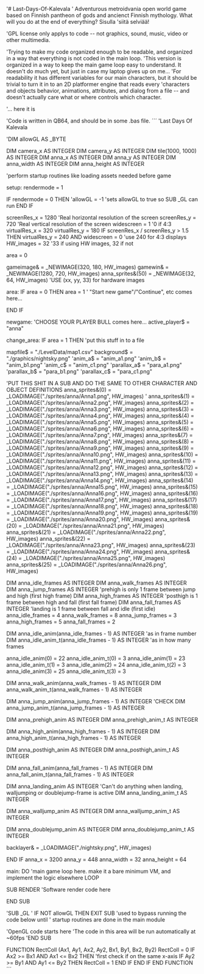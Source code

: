 

'# Last-Days-Of-Kalevala ' Adventurous metroidvania open world game based on Finnish pantheon of gods and ancienct Finnish mythology. What will you do at the end of everything? Sisulla 'siitä selviää!

'GPL license only applys to code -- not graphics, sound, music, video or other multimedia.

'Trying to make my code organized enough to be readable, and organized in a way that everything is not coded in the main loop. 'This version is organized in a way to keep the main game loop easy to understand. It doesn't do much yet, but just in case my laptop gives up on me... 'For readability it has different variables for our main characters, but it should be trivial to turn it in to an 2D platformer engine that reads every 'characters and objects behavior, animations, attributes, and dialog from a file -- and doesn't actually care what or where controls which character.

'... here it is

'Code is written in QB64, and should be in some .bas file.
´´´
'Last Days Of Kalevala

'DIM allowGL AS _BYTE

DIM camera_x AS INTEGER DIM camera_y AS INTEGER DIM tile(1000, 1000) AS INTEGER DIM anna_x AS INTEGER DIM anna_y AS INTEGER DIM anna_width AS INTEGER DIM anna_height AS INTEGER

'perform startup routines like loading assets needed before game

setup: rendermode = 1

IF rendermode = 0 THEN 'allowGL = -1 'sets allowGL to true so SUB _GL can run END IF

screenRes_x = 1280 'Real horizontal resolution of the screen screenRes_y = 720 'Real vertical resolution of the screen widescreen = 1 '0 if 4:3 virtualRes_x = 320 virtualRes_y = 180 IF screenRes_x / screenRes_y > 1.5 THEN virtualRes_y = 240 AND widescreen = 0 'use 240 for 4:3 displays HW_images = 32 '33 if using HW images, 32 if not

area = 0

gameimage& = _NEWIMAGE(320, 180, HW_images) gamewin& = _NEWIMAGE(1280, 720, HW_images) anna_sprites&(50) = _NEWIMAGE(32, 64, HW_images) 'USE (xx, yy, 33) for hardware images

area: IF area = 0 THEN area = 1 ' "Start new game"/"Continue", etc comes here...

END IF

newgame: 'CHOOSE YOUR PLAYER BULL comes here... active_player$ = "anna"

change_area: IF area = 1 THEN 'put this stuff in to a file

mapfile$ = "./LevelData/map1.csv"
background$ = "./graphics/nightsky.png"
'anim_a$ = "anim_a1.png"
'anim_b$ = "anim_b1.png"
'anim_c$ = "anim_c1.png"
'parallax_a$ = "para_a1.png"
'parallax_b$ = "para_b1.png"
'parallax_c$ = "para_c1.png"

'PUT THIS SHIT IN A SUB AND DO THE SAME TO OTHER CHARACTER AND OBJECT DEFINITIONS
anna_sprites&(0) = _LOADIMAGE("./sprites/anna/Anna1.png", HW_images) '
anna_sprites&(1) = _LOADIMAGE("./sprites/anna/Anna2.png", HW_images)
anna_sprites&(2) = _LOADIMAGE("./sprites/anna/Anna3.png", HW_images)
anna_sprites&(3) = _LOADIMAGE("./sprites/anna/Anna4.png", HW_images)
anna_sprites&(4) = _LOADIMAGE("./sprites/anna/Anna5.png", HW_images)
anna_sprites&(5) = _LOADIMAGE("./sprites/anna/Anna6.png", HW_images)
anna_sprites&(6) = _LOADIMAGE("./sprites/anna/Anna7.png", HW_images)
anna_sprites&(7) = _LOADIMAGE("./sprites/anna/Anna8.png", HW_images)
anna_sprites&(8) = _LOADIMAGE("./sprites/anna/Anna9.png", HW_images)
anna_sprites&(9) = _LOADIMAGE("./sprites/anna/Anna10.png", HW_images)
anna_sprites&(10) = _LOADIMAGE("./sprites/anna/Anna11.png", HW_images)
anna_sprites&(11) = _LOADIMAGE("./sprites/anna/Anna12.png", HW_images)
anna_sprites&(12) = _LOADIMAGE("./sprites/anna/Anna13.png", HW_images)
anna_sprites&(13) = _LOADIMAGE("./sprites/anna/Anna14.png", HW_images)
anna_sprites&(14) = _LOADIMAGE("./sprites/anna/Anna15.png", HW_images)
anna_sprites&(15) = _LOADIMAGE("./sprites/anna/Anna16.png", HW_images)
anna_sprites&(16) = _LOADIMAGE("./sprites/anna/Anna17.png", HW_images)
anna_sprites&(17) = _LOADIMAGE("./sprites/anna/Anna18.png", HW_images)
anna_sprites&(18) = _LOADIMAGE("./sprites/anna/Anna19.png", HW_images)
anna_sprites&(19) = _LOADIMAGE("./sprites/anna/Anna20.png", HW_images)
anna_sprites&(20) = _LOADIMAGE("./sprites/anna/Anna21.png", HW_images)
anna_sprites&(21) = _LOADIMAGE("./sprites/anna/Anna22.png", HW_images)
anna_sprites&(22) = _LOADIMAGE("./sprites/anna/Anna23.png", HW_images)
anna_sprites&(23) = _LOADIMAGE("./sprites/anna/Anna24.png", HW_images)
anna_sprites&(24) = _LOADIMAGE("./sprites/anna/Anna25.png", HW_images)
anna_sprites&(25) = _LOADIMAGE("./sprites/anna/Anna26.png", HW_images)

DIM anna_idle_frames AS INTEGER
DIM anna_walk_frames AS INTEGER
DIM anna_jump_frames AS INTEGER
'prehigh is only 1 frame between jump and high (first high frame)
DIM anna_high_frames AS INTEGER
'posthigh is 1 frame between high and fall (first fall frame)
DIM anna_fall_frames AS INTEGER
'landing is 1 frame between fall and idle (first idle)
anna_idle_frames = 4
anna_walk_frames = 8
anna_jump_frames = 3
anna_high_frames = 5
anna_fall_frames = 2

DIM anna_idle_anim(anna_idle_frames - 1) AS INTEGER 'as in frame number
DIM anna_idle_anim_t(anna_idle_frames - 1) AS INTEGER 'as in how many frames

anna_idle_anim(0) = 22
anna_idle_anim_t(0) = 3
anna_idle_anim(1) = 23
anna_idle_anim_t(1) = 3
anna_idle_anim(2) = 24
anna_idle_anim_t(2) = 3
anna_idle_anim(3) = 25
anna_idle_anim_t(3) = 3


DIM anna_walk_anim(anna_walk_frames - 1) AS INTEGER
DIM anna_walk_anim_t(anna_walk_frames - 1) AS INTEGER

DIM anna_jump_anim(anna_jump_frames - 1) AS INTEGER 'CHECK
DIM anna_jump_anim_t(anna_jump_frames - 1) AS INTEGER

DIM anna_prehigh_anim AS INTEGER
DIM anna_prehigh_anim_t AS INTEGER

DIM anna_high_anim(anna_high_frames - 1) AS INTEGER
DIM anna_high_anim_t(anna_high_frames - 1) AS INTEGER

DIM anna_posthigh_anim AS INTEGER
DIM anna_posthigh_anim_t AS INTEGER

DIM anna_fall_anim(anna_fall_frames - 1) AS INTEGER
DIM anna_fall_anim_t(anna_fall_frames - 1) AS INTEGER

DIM anna_landing_anim AS INTEGER 'Can't do anything when landing, walljumping or doublejump-frame is active
DIM anna_landing_anim_t AS INTEGER

DIM anna_walljump_anim AS INTEGER
DIM anna_walljump_anim_t AS INTEGER

DIM anna_doublejump_anim AS INTEGER
DIM anna_doublejump_anim_t AS INTEGER


backlayer& = _LOADIMAGE("./nightsky.png", HW_images)

END IF anna_x = 3200 anna_y = 448 anna_width = 32 anna_height = 64

main: 
DO
'main game loop here. make it a bare minimum VM, and implement the logic elsewhere
LOOP

SUB RENDER 'Software render code here

END SUB

'SUB _GL ' IF NOT allowGL THEN EXIT SUB 'used to bypass running the code below until ' startup routines are done in the main module

'OpenGL code starts here 'The code in this area will be run automatically at ~60fps 'END SUB

FUNCTION RectColl (Ax1, Ay1, Ax2, Ay2, Bx1, By1, Bx2, By2) 
RectColl = 0 
IF Ax2 >= Bx1 AND Ax1 <= Bx2 THEN 
'first check if on the same x-axis 
IF Ay2 >= By1 AND Ay1 <= By2 THEN RectColl = 1 
END IF
END IF 
END FUNCTION
´´´



